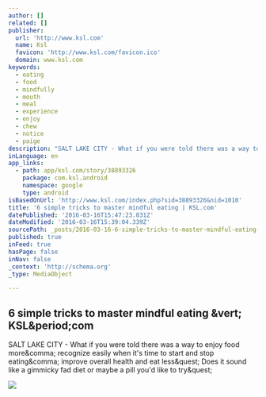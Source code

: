 ```yaml
---
author: []
related: []
publisher:
  url: 'http://www.ksl.com'
  name: Ksl
  favicon: 'http://www.ksl.com/favicon.ico'
  domain: www.ksl.com
keywords:
  - eating
  - food
  - mindfully
  - mouth
  - meal
  - experience
  - enjoy
  - chew
  - notice
  - paige
description: "SALT LAKE CITY - What if you were told there was a way to enjoy food more, recognize easily when it's time to start and stop eating, improve overall health and eat less? Does it sound like a gimmicky fad diet or maybe a pill you'd like to try?"
inLanguage: en
app_links:
  - path: app/ksl.com/story/38893326
    package: com.ksl.android
    namespace: google
    type: android
isBasedOnUrl: 'http://www.ksl.com/index.php?sid=38893326&nid=1010'
title: '6 simple tricks to master mindful eating | KSL.com'
datePublished: '2016-03-16T15:47:23.831Z'
dateModified: '2016-03-16T15:39:04.339Z'
sourcePath: _posts/2016-03-16-6-simple-tricks-to-master-mindful-eating-or-kslcom.md
published: true
inFeed: true
hasPage: false
inNav: false
_context: 'http://schema.org'
_type: MediaObject

---
```

<article style=""><h1>6 simple tricks to master mindful eating &amp;vert; KSL&amp;period;com</h1><p>SALT LAKE CITY - What if you were told there was a way to enjoy food more&amp;comma; recognize easily when it's time to start and stop eating&amp;comma; improve overall health and eat less&amp;quest; Does it sound like a gimmicky fad diet or maybe a pill you'd like to try&amp;quest;</p><img src="http://img.ksl.com/slc/2585/258567/25856766.jpg?filter=ksl/responsive_story_lg" /></article>